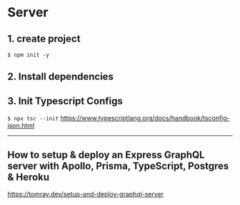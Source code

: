 # Server

## 1. create project
``$ npm init -y``

## 2. Install dependencies

## 3. Init Typescript Configs 
``$ npx tsc --init``
https://www.typescriptlang.org/docs/handbook/tsconfig-json.html

-------------

## How to setup & deploy an Express GraphQL server with Apollo, Prisma, TypeScript, Postgres & Heroku
https://tomray.dev/setup-and-deploy-graphql-server